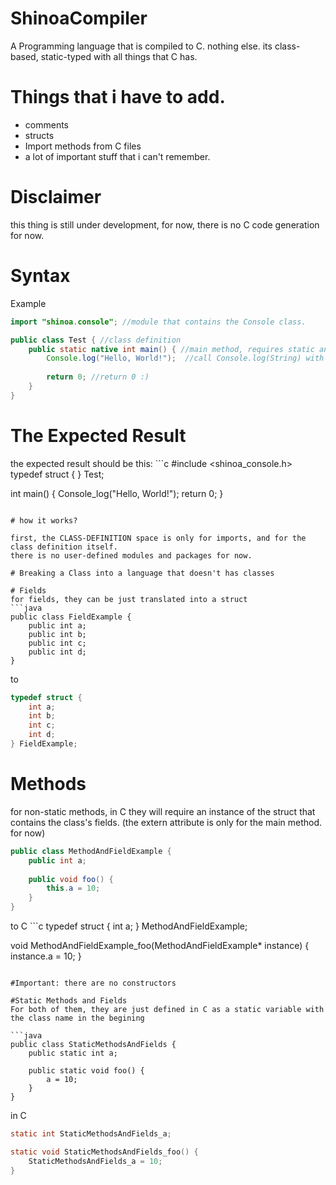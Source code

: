 # ShinoaCompiler
A Programming language that is compiled to C. nothing else.
its class-based, static-typed with all things that C has.

# Things that i have to add.
* comments
* structs
* Import methods from C files
* a lot of important stuff that i can't remember.

# Disclaimer
this thing is still under development, 
for now, there is no C code generation for now.

# Syntax
Example
```java
import "shinoa.console"; //module that contains the Console class.

public class Test { //class definition
	public static native int main() { //main method, requires static and native attributes.
		Console.log("Hello, World!");  //call Console.log(String) with the message "Hello, World!"
		
		return 0; //return 0 :)
	}
}
```

# The Expected Result

the expected result should be this: ```c
#include <shinoa_console.h>
typedef struct {
} Test;

int main() {
	Console_log("Hello, World!");
	return 0;
}
```

# how it works? 

first, the CLASS-DEFINITION space is only for imports, and for the class definition itself.
there is no user-defined modules and packages for now.

# Breaking a Class into a language that doesn't has classes

# Fields
for fields, they can be just translated into a struct
```java
public class FieldExample {
	public int a;
	public int b;
	public int c;
	public int d;
}
```
to
```c
typedef struct {
	int a;
	int b;
	int c;
	int d;
} FieldExample;
```

# Methods
for non-static methods, in C they will require an instance of the struct that contains the class's fields.
(the extern attribute is only for the main method. for now)
```java
public class MethodAndFieldExample {
	public int a;
	
	public void foo() {
		this.a = 10;
	}
}
```

to C ```c
typedef struct {
	int a;
} MethodAndFieldExample;

void MethodAndFieldExample_foo(MethodAndFieldExample* instance) {
	instance.a = 10;
}
```

#Important: there are no constructors

#Static Methods and Fields
For both of them, they are just defined in C as a static variable with the class name in the begining

```java
public class StaticMethodsAndFields {
	public static int a;
	
	public static void foo() {
		a = 10;
	}
}
```

in C
```c
static int StaticMethodsAndFields_a;

static void StaticMethodsAndFields_foo() {
	StaticMethodsAndFields_a = 10;
}
```